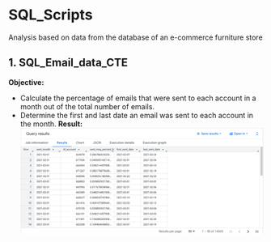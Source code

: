 # SQL_Scripts
Analysis based on data from the database of an e-commerce furniture store

## 1. SQL_Email_data_CTE
**Objective:** 
- Calculate the percentage of emails that were sent to each account in a month out of the total number of emails.
- Determine the first and last date an email was sent to each account in the month.
**Result:**
![Query Result](Emails_Sent_by_Month_with_CTEs.png)


